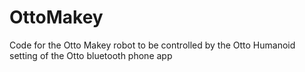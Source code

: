 # OttoMakey
Code for the Otto Makey robot to be controlled by the Otto Humanoid setting of the Otto bluetooth phone app
